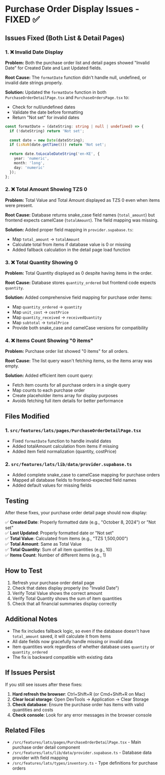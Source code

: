 # Purchase Order Display Issues - FIXED ✅

## Issues Fixed (Both List & Detail Pages)

### 1. ❌ Invalid Date Display
**Problem:** Both the purchase order list and detail pages showed "Invalid Date" for Created Date and Last Updated fields.

**Root Cause:** The `formatDate` function didn't handle null, undefined, or invalid date strings properly.

**Solution:** Updated the `formatDate` function in both `PurchaseOrderDetailPage.tsx` and `PurchaseOrdersPage.tsx` to:
- Check for null/undefined dates
- Validate the date before formatting
- Return "Not set" for invalid dates

```typescript
const formatDate = (dateString: string | null | undefined) => {
  if (!dateString) return 'Not set';
  
  const date = new Date(dateString);
  if (isNaN(date.getTime())) return 'Not set';
  
  return date.toLocaleDateString('en-KE', {
    year: 'numeric',
    month: 'long',
    day: 'numeric'
  });
};
```

### 2. ❌ Total Amount Showing TZS 0
**Problem:** Total Value and Total Amount displayed as TZS 0 even when items were present.

**Root Cause:** Database returns snake_case field names (`total_amount`) but frontend expects camelCase (`totalAmount`). The field mapping was missing.

**Solution:** Added proper field mapping in `provider.supabase.ts`:
- Map `total_amount` → `totalAmount`
- Calculate total from items if database value is 0 or missing
- Added fallback calculation in the detail page load function

### 3. ❌ Total Quantity Showing 0
**Problem:** Total Quantity displayed as 0 despite having items in the order.

**Root Cause:** Database stores `quantity_ordered` but frontend code expects `quantity`.

**Solution:** Added comprehensive field mapping for purchase order items:
- Map `quantity_ordered` → `quantity`
- Map `unit_cost` → `costPrice`
- Map `quantity_received` → `receivedQuantity`
- Map `subtotal` → `totalPrice`
- Provide both snake_case and camelCase versions for compatibility

### 4. ❌ Items Count Showing "0 items"
**Problem:** Purchase order list showed "0 items" for all orders.

**Root Cause:** The list query wasn't fetching items, so the items array was empty.

**Solution:** Added efficient item count query:
- Fetch item counts for all purchase orders in a single query
- Map counts to each purchase order
- Create placeholder items array for display purposes
- Avoids fetching full item details for better performance

## Files Modified

### 1. `src/features/lats/pages/PurchaseOrderDetailPage.tsx`
- Fixed `formatDate` function to handle invalid dates
- Added totalAmount calculation from items if missing
- Added item field normalization (quantity, costPrice)

### 2. `src/features/lats/lib/data/provider.supabase.ts`
- Added complete snake_case to camelCase mapping for purchase orders
- Mapped all database fields to frontend-expected field names
- Added default values for missing fields

## Testing

After these fixes, your purchase order detail page should now display:

✅ **Created Date**: Properly formatted date (e.g., "October 8, 2024") or "Not set"  
✅ **Last Updated**: Properly formatted date or "Not set"  
✅ **Total Value**: Calculated from items (e.g., "TZS 1,500,000")  
✅ **Total Amount**: Same as Total Value  
✅ **Total Quantity**: Sum of all item quantities (e.g., 10)  
✅ **Items Count**: Number of different items (e.g., 1)

## How to Test

1. Refresh your purchase order detail page
2. Check that dates display properly (no "Invalid Date")
3. Verify Total Value shows the correct amount
4. Verify Total Quantity shows the sum of item quantities
5. Check that all financial summaries display correctly

## Additional Notes

- The fix includes fallback logic, so even if the database doesn't have `total_amount` saved, it will calculate it from items
- All date fields now gracefully handle missing or invalid data
- Item quantities work regardless of whether database uses `quantity` or `quantity_ordered`
- The fix is backward compatible with existing data

## If Issues Persist

If you still see issues after these fixes:

1. **Hard refresh the browser**: Ctrl+Shift+R (or Cmd+Shift+R on Mac)
2. **Clear local storage**: Open DevTools → Application → Clear Storage
3. **Check database**: Ensure the purchase order has items with valid quantities and costs
4. **Check console**: Look for any error messages in the browser console

## Related Files

- `/src/features/lats/pages/PurchaseOrderDetailPage.tsx` - Main purchase order detail component
- `/src/features/lats/lib/data/provider.supabase.ts` - Database data provider with field mapping
- `/src/features/lats/types/inventory.ts` - Type definitions for purchase orders

